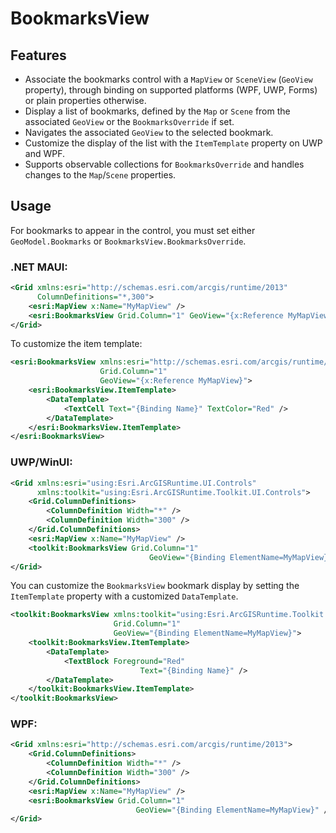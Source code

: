 # BookmarksView

## Features

* Associate the bookmarks control with a `MapView` or `SceneView` (`GeoView` property), through binding on supported platforms (WPF, UWP, Forms) or plain properties otherwise.
* Display a list of bookmarks, defined by the `Map` or `Scene` from the associated `GeoView` or the `BookmarksOverride` if set.
* Navigates the associated `GeoView` to the selected bookmark.
* Customize the display of the list with the `ItemTemplate` property on UWP and WPF.
* Supports observable collections for `BookmarksOverride` and handles changes to the `Map`/`Scene` properties.

## Usage

For bookmarks to appear in the control, you must set either `GeoModel.Bookmarks` or `BookmarksView.BookmarksOverride`.

### .NET MAUI:

```xml
<Grid xmlns:esri="http://schemas.esri.com/arcgis/runtime/2013" 
      ColumnDefinitions="*,300">
    <esri:MapView x:Name="MyMapView" />
    <esri:BookmarksView Grid.Column="1" GeoView="{x:Reference MyMapView}" />
</Grid>
```

To customize the item template:

```xml
<esri:BookmarksView xmlns:esri="http://schemas.esri.com/arcgis/runtime/2013" 
                    Grid.Column="1" 
                    GeoView="{x:Reference MyMapView}">
    <esri:BookmarksView.ItemTemplate>
        <DataTemplate>
            <TextCell Text="{Binding Name}" TextColor="Red" />
        </DataTemplate>
    </esri:BookmarksView.ItemTemplate>
</esri:BookmarksView>
```

### UWP/WinUI:

```xml
<Grid xmlns:esri="using:Esri.ArcGISRuntime.UI.Controls" 
      xmlns:toolkit="using:Esri.ArcGISRuntime.Toolkit.UI.Controls">
    <Grid.ColumnDefinitions>
        <ColumnDefinition Width="*" />
        <ColumnDefinition Width="300" />
    </Grid.ColumnDefinitions>
    <esri:MapView x:Name="MyMapView" />
    <toolkit:BookmarksView Grid.Column="1" 
                               GeoView="{Binding ElementName=MyMapView}" />
</Grid>
```

You can customize the `BookmarksView` bookmark display by setting the `ItemTemplate` property with a customized `DataTemplate`. 

```xml
<toolkit:BookmarksView xmlns:toolkit="using:Esri.ArcGISRuntime.Toolkit.UI.Controls"
                       Grid.Column="1"
                       GeoView="{Binding ElementName=MyMapView}">
    <toolkit:BookmarksView.ItemTemplate>
        <DataTemplate>
            <TextBlock Foreground="Red" 
                             Text="{Binding Name}" />
        </DataTemplate>
    </toolkit:BookmarksView.ItemTemplate>
</toolkit:BookmarksView>
```

### WPF:

```xml
<Grid xmlns:esri="http://schemas.esri.com/arcgis/runtime/2013">
    <Grid.ColumnDefinitions>
        <ColumnDefinition Width="*" />
        <ColumnDefinition Width="300" />
    </Grid.ColumnDefinitions>
    <esri:MapView x:Name="MyMapView" />
    <esri:BookmarksView Grid.Column="1" 
                            GeoView="{Binding ElementName=MyMapView}" />
</Grid>
```
